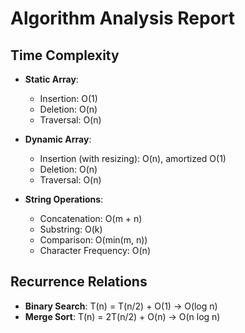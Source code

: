 
# Algorithm Analysis Report

## Time Complexity
- **Static Array**:
  - Insertion: O(1)
  - Deletion: O(n)
  - Traversal: O(n)

- **Dynamic Array**:
  - Insertion (with resizing): O(n), amortized O(1)
  - Deletion: O(n)
  - Traversal: O(n)

- **String Operations**:
  - Concatenation: O(m + n)
  - Substring: O(k)
  - Comparison: O(min(m, n))
  - Character Frequency: O(n)

## Recurrence Relations
- **Binary Search**: T(n) = T(n/2) + O(1) -> O(log n)
- **Merge Sort**: T(n) = 2T(n/2) + O(n) -> O(n log n)
